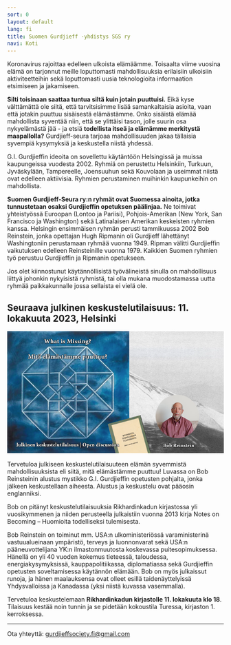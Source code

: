 ```yaml
---
sort: 0
layout: default
lang: fi
title: Suomen Gurdjieff -yhdistys SGS ry
navi: Koti
---
```



Koronavirus rajoittaa edelleen ulkoista elämäämme. Toisaalta viime vuosina elämä on 
tarjonnut meille loputtomasti mahdollisuuksia erilaisiin ulkoisiin aktiviteetteihin sekä 
loputtomasti uusia teknologioita informaation etsimiseen ja jakamiseen.

**Silti toisinaan saattaa tuntua siltä kuin jotain puuttuisi.** Eikä kyse välttämättä 
ole siitä, että tarvitsisimme lisää samankaltaisia asioita, vaan että jotakin puuttuu 
sisäisestä elämästämme. Onko sisäistä elämää mahdollista syventää niin, että se ylittäisi 
tason, jolle suurin osa nykyelämästä jää - ja etsiä **todellista itseä ja elämämme 
merkitystä maapallolla?** Gurdjieff-seura tarjoaa mahdollisuuden jakaa tällaisia syvempiä 
kysymyksiä ja keskustella niistä yhdessä. 

G.I. Gurdjieffin ideoita on sovellettu käytäntöön Helsingissä ja muissa 
kaupungeissa vuodesta 2002. Ryhmiä on perustettu Helsinkiin, Turkuun, 
Jyväskylään, Tampereelle, Joensuuhun sekä Kouvolaan ja useimmat niistä ovat 
edelleen aktiivisia. Ryhmien perustaminen muihinkin kaupunkeihin on mahdollista.

**Suomen Gurdjieff-Seura ry:n ryhmät ovat Suomessa ainoita, jotka tunnustetaan 
osaksi Gurdjieffin opetuksen päälinjaa.** Ne toimivat yhteistyössä Euroopan 
(Lontoo ja Pariisi), Pohjois-Amerikan (New York, San Francisco ja Washington) 
sekä Latinalaisen Amerikan keskeisten ryhmien kanssa. Helsingin ensimmäisen ryhmän perusti tammikuussa 2002 Bob Reinstein, jonka opettajan Hugh Ripmanin oli Gurdjieff lähettänyt 
Washingtoniin perustamaan ryhmää vuonna 1949. Ripman välitti Gurdjieffin vaikutuksen edelleen Reinsteinille vuonna 1979. Kaikkien Suomen ryhmien työ perustuu Gurdjieffin ja Ripmanin 
opetukseen.

Jos olet kiinnostunut käytännöllisistä työvälineistä sinulla on mahdollisuus 
liittyä johonkin nykyisistä ryhmistä, tai olla mukana muodostamassa uutta ryhmää 
paikkakunnalle jossa sellaista ei vielä ole.

## Seuraava julkinen keskustelutilaisuus: 11. lokakuuta 2023, Helsinki

![Mitä meiltä puuttuu?](/docs/assets/What_Is_Missing_Event.png)

Tervetuloa julkiseen keskustelutilaisuuteen elämän syvemmistä mahdollisuuksista eli siitä, mitä elämästämme puuttuu! Luvassa on Bob Reinsteinin alustus mystikko G.I. Gurdjieffin opetusten pohjalta, jonka jälkeen keskustellaan aiheesta. Alustus ja keskustelu ovat pääosin englanniksi.

Bob on pitänyt keskustelutilaisuuksia Rikhardinkadun kirjastossa yli vuosikymmenen ja niiden perusteella julkaistiin vuonna 2013 kirja Notes on Becoming – Huomioita todelliseksi tulemisesta.

Bob Reinstein on toiminut mm. USA:n ulko­ministeriössä varaministerinä vastuualueinaan ympäristö, terveys ja luonnonvarat sekä USA:n pääneuvottelijana YK:n ilmastonmuutosta koskevassa puitesopimuksessa. Hänellä on yli 40 vuoden kokemus tieteessä, taloudessa, energiakysymyksissä, kauppapolitiikassa, diplomatiassa sekä Gurdjieffin opetusten soveltamisessa käytännön elämään. Bob on myös julkaissut runoja, ja hänen maalauksensa ovat olleet esillä taidenäyttelyissä Yhdysvalloissa ja Kanadassa (yksi niistä kuvassa vasemmalla).

Tervetuloa keskustelemaan **Rikhardinkadun kirjastolle 11. lokakuuta klo 18**. Tilaisuus kestää noin tunnin ja se pidetään kokoustila Turessa, kirjaston 1. kerroksessa.

---

Ota yhteyttä: gurdjieffsociety.fi@gmail.com
